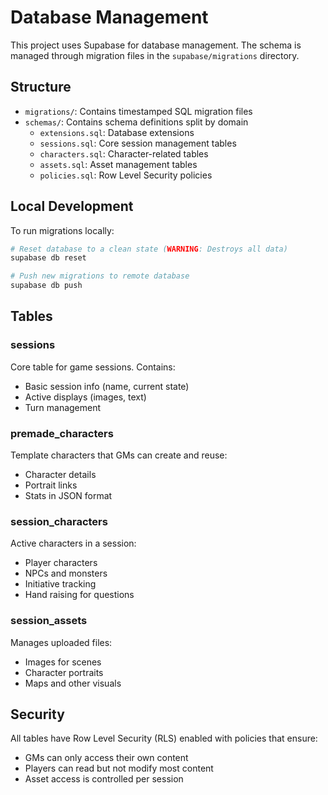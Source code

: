 # Database Management

This project uses Supabase for database management. The schema is managed through migration files in the `supabase/migrations` directory.

## Structure

- `migrations/`: Contains timestamped SQL migration files
- `schemas/`: Contains schema definitions split by domain
  - `extensions.sql`: Database extensions
  - `sessions.sql`: Core session management tables
  - `characters.sql`: Character-related tables
  - `assets.sql`: Asset management tables
  - `policies.sql`: Row Level Security policies

## Local Development

To run migrations locally:

```bash
# Reset database to a clean state (WARNING: Destroys all data)
supabase db reset

# Push new migrations to remote database
supabase db push
```

## Tables

### sessions
Core table for game sessions. Contains:
- Basic session info (name, current state)
- Active displays (images, text)
- Turn management

### premade_characters
Template characters that GMs can create and reuse:
- Character details
- Portrait links
- Stats in JSON format

### session_characters
Active characters in a session:
- Player characters
- NPCs and monsters
- Initiative tracking
- Hand raising for questions

### session_assets
Manages uploaded files:
- Images for scenes
- Character portraits
- Maps and other visuals

## Security

All tables have Row Level Security (RLS) enabled with policies that ensure:
- GMs can only access their own content
- Players can read but not modify most content
- Asset access is controlled per session